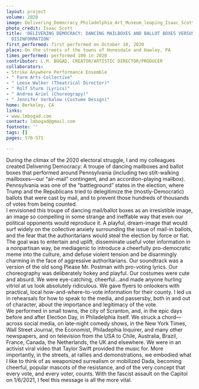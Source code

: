```yaml
---
layout: project
volume: 2020
image: Delivering_Democracy_Philadelphia_Art_Museum_leaping_Isaac_Scott.jpeg
photo_credit: Isaac Scott
title: 'DELIVERING DEMOCRACY: DANCING MAILBOXES AND BALLOT BOXES VERSUS AUTHORITARIAN
  DISINFORMATION'
first_performed: first performed on October 10, 2020
place: On the streets of the towns of Honesdale and Hawley, PA
times_performed: performed 100 in 2020
contributor: L.M. BOGAD, CREATOR/ARTISTIC DIRECTOR/PRODUCER
collaborators:
- Strike Anywhere Performance Ensemble
- " Farm Arts Collective"
- " Leese Walker (Theatrical Director)"
- " Rolf Sturm (Lyrics)"
- " Andrea Ariel (Choreograpy)"
- " Jennifer Verbalow (Costume Design)"
home: Berkeley, CA
links:
- www.lmbogad.com
contact: lmbogad@gmail.com
footnote: ''
tags: []
pages: 570-571

---
```


During the climax of the 2020 electoral struggle, I and my colleagues created Delivering Democracy: A troupe of dancing mailboxes and ballot boxes that performed around Pennsylvania (including two stilt-walking mailboxes—our “air-mail” contingent, and an accordion-playing mailbox).  
	Pennsylvania was one of the “battleground” states in the election, where Trump and the Republicans tried to delegitimize the (mostly-Democratic) ballots that were cast by mail, and to prevent those hundreds of thousands of votes from being counted.  
	I envisioned this troupe of dancing mail/ballot boxes as an irresistible image, an image so compelling in some strange and ineffable way that even our political opponents would reproduce it. A playful, dream-image that would surf widely on the collective anxiety surrounding the issue of mail-in ballots, and the fear that the authoritarians would steal the election by force or fiat.  
	The goal was to entertain and uplift, disseminate useful voter information in a nonpartisan way, be mediagenic to introduce a cheerfully pro-democratic meme into the culture, amd defuse violent tension and be disarmingly charming in the face of aggressive authoritarians. Our soundtrack was a version of the old song Please Mr. Postman with pro-voting lyrics.  Our choreography was deliberately hokey and playful.  Our costumes were cute and absurd.  We were eye-catching, cheerful…and made anyone hurling vitriol at us look absolutely ridiculous.  We gave flyers to onlookers with practical, local how-and-where-to-vote information for their county.  I led us in rehearsals for how to speak to the media, and passersby, both in and out of character, about the importance and legitimacy of the vote.  
	We performed in small towns, the city of Scranton, and, in the epic days before and after Election Day, in Philadelphia itself. 
	We struck a chord—across social media, on late-night comedy shows, in the New York Times, Wall Street Journal, the Economist, Philadephia Inquirer, and many other newspapers, and on television from the USA to Chile, Australia, Brazil, France, Canada, the Netherlands, the UK and elsewhere.  We were in an activist viral video that Taylor Swift provided the music for. More importantly, in the streets, at rallies and demonstrations, we embodied what I like to think of as weaponized surrealism or mobilized Dada, becoming cheerful, popular mascots of the resistance, and of the very concept that every vote, and every voter, counts. With the fascist assault on the Capitol on 1/6/2021, I feel this message is all the more vital.


